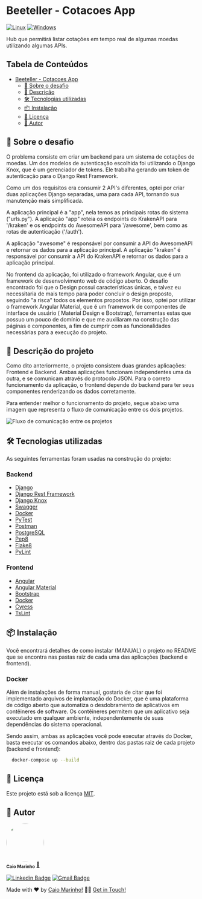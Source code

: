# Beeteller - Cotacoes App

[![Linux](https://svgshare.com/i/Zhy.svg)](https://svgshare.com/i/Zhy.svg)
[![Windows](https://svgshare.com/i/ZhY.svg)](https://svgshare.com/i/ZhY.svg)

Hub que permitirá listar cotações em tempo real de algumas moedas utilizando algumas APIs.


## **Tabela de Conteúdos**

- [Beeteller - Cotacoes App](#beeteller---cotacoes-app)
  - [🚀 Sobre o desafio](#sobre-o-desafio)
  - [📝 Descrição](#-descrição)
  - [🛠 Tecnologias utilizadas](#-tecnologias-utilizadas)
  - [📦 Instalação](#-instalação)
  - [📝 Licença](#-licença)
  - [📝 Autor](#-autor)



## 🚀 Sobre o desafio

O problema consiste em criar um backend para um sistema de cotações de moedas. Um dos modelos de autenticação escolhida
foi utilizando o Django Knox, que é um gerenciador de tokens. Ele trabalha gerando um token de autenticação para o
Django
Rest Framework.

Como um dos requisitos era consumir 2 API's diferentes, optei por criar duas aplicações Django separadas, uma para cada
API, tornando sua manutenção mais simplificada.

A aplicação principal é a "app", nela temos as principais rotas do sistema ("urls.py").
A aplicação "app" roteia os endpoints do KrakenAPI para '/kraken' e os endpoints do AwesomeAPI para '/awesome', bem como
as rotas de autenticação ('/auth').

A aplicação "awesome" é responsável por consumir a API do AwesomeAPI e retornar os dados para a aplicação principal.
A aplicação "kraken" é responsável por consumir a API do KrakenAPI e retornar os dados para a aplicação principal.

No frontend da aplicação, foi utilizado o framework Angular, que é um framework de desenvolvimento web de código aberto.
O desafio encontrado foi que o Design possui características únicas, e talvez eu necessitaria de mais tempo para poder
concluir o design proposto, seguindo "a risca" todos os elementos propostos.
Por isso, optei por utilizar o framework Angular Material, que é um framework de componentes de interface de usuário (
Material Design e Bootstrap), ferramentas estas que possuo um pouco de domínio e que me auxiliaram na construção das
páginas e componentes, a fim de cumprir com as funcionalidades necessárias para a execução do projeto.

## 📝 Descrição do projeto

Como dito anteriormente, o projeto consistem duas grandes aplicações: Frontend e Backend. Ambas aplicações funcionam
independentes uma da outra, e se comunicam através do protocolo JSON. Para o correto funcionamento da aplicação, o frontend depende do backend para ter seus componentes renderizando os dados
corretamente.

Para entender melhor o funcionamento do projeto, segue abaixo uma imagem que representa o fluxo de comunicação entre os dois projetos.

![Fluxo de comunicação entre os projetos](https://i.imgur.com/XUIyi9P.png)

## 🛠 Tecnologias utilizadas

As seguintes ferramentas foram usadas na construção do projeto:

### Backend

- [Django](https://www.djangoproject.com/)
- [Django Rest Framework](https://www.django-rest-framework.org/)
- [Django Knox](https://james1345.github.io/django-rest-knox/)
- [Swagger](https://drf-yasg.readthedocs.io/en/stable/readme.html)
- [Docker](https://www.docker.com/)
- [PyTest](https://docs.pytest.org/en/stable/)
- [Postman](https://www.postman.com/)
- [PostgreSQL](https://www.postgresql.org/)
- [Pep8](https://pypi.org/project/pep8/)
- [Flake8](https://flake8.pycqa.org/en/latest/)
- [PyLint](https://www.pylint.org/)

### Frontend

- [Angular](https://angular.io/)
- [Angular Material](https://material.angular.io/)
- [Bootstrap](https://getbootstrap.com/)
- [Docker](https://www.docker.com/)
- [Cyress](https://www.cypress.io/)
- [TsLint](https://palantir.github.io/tslint/)




## 📦 Instalação

Você encontrará detalhes de como instalar (MANUAL) o projeto no README que se encontra nas pastas raiz de cada uma das
aplicações (backend e frontend).

### Docker

Além de instalações de forma manual, gostaria de citar que foi implementado arquivos de implantação do Docker, que é uma
plataforma de código aberto que automatiza o desdobramento de aplicativos em contêineres de software. Os contêineres
permitem que um aplicativo seja executado em qualquer ambiente, independentemente de suas dependências do sistema
operacional.

Sendo assim, ambas as aplicações você pode executar através do Docker, basta executar os comandos abaixo, dentro das
pastas raiz de cada projeto (backend e frontend):

```bash
  docker-compose up --build
```

## 📝 Licença

Este projeto está sob a licença [MIT](https://opensource.org/licenses/MIT).

## 📝 Autor

<a href="#">
 <img style="border-radius: 50%;" src="https://avatars.githubusercontent.com/u/7137962?v=4" width="100px;" alt=""/>
</a>
 <br />
 <sub><b>Caio Marinho</b></sub>
 <a href="#" title="Caio Marinho">🚀</a>

[![Linkedin Badge](https://img.shields.io/badge/-Caio%20Marinho-blue?style=flat-square&logo=Linkedin&logoColor=white&link=https://www.linkedin.com/in/caiomarinho/)](https://www.linkedin.com/in/caiomarinho/)
[![Gmail Badge](https://img.shields.io/badge/-caiomarinho8@gmail.com-c14438?style=flat-square&logo=Gmail&logoColor=white&link=mailto:caiomarinho8@gmail.com)](mailto:caiomarinho8@gmail.com)

Made with ❤️ by [Caio Marinho!](https://caiomarinho.tech/) 👋🏽 [Get in Touch!](https://www.linkedin.com/in/caiomarinho/)
